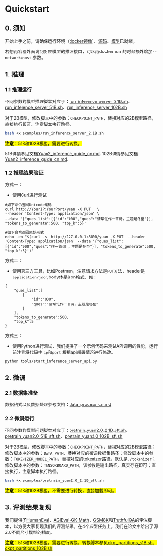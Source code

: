 # Quickstart
## 0. 须知
开始上手之前，请确保运行环境（[docker镜像](https://hub.docker.com/r/yuanmodel/yuan2.0)）、[源码](https://github.com/IEIT-Yuan/Yuan-2.0/)、[模型](https://huggingface.co/IEITYuan/Yuan2-2B-hf)已就绪。

若想再容器外面访问对应模型的推理接口，可以再docker run 的时候额外增加`--network=host` 参数。
## 1. 推理
### 1.1 推理运行
不同参数的模型推理脚本对应于：[run_inference_server_2.1B.sh](./examples/run_inference_server_2.1B.sh)、[run_inference_server_51B.sh](./examples/run_inference_server_51B.sh)、[run_inference_server_102B.sh](./examples/run_inference_server_102B.sh)

对于2B模型，修改脚本中的参数：`CHECKPOINT_PATH`，替换对应的2B模型路径，直接执行即可，注意脚本执行路径。
```bash
bash +x examples/run_inference_server_2.1B.sh
```
<mark>**注意**<mark>：51B和102B模型，需要进行转换，

51B详情参见文档[Yuan2_inference_guide_cn.md](./docs/Yuan2_inference_guide_cn.md#font-colorffc125-源20-51b-模型-font-).
102B详情参见文档[Yuan2_inference_guide_cn.md](./docs/Yuan2_inference_guide_cn.md#font-colorffc125-源20-102b-模型font-).
### 1.2 推理结果验证
方式一：

- 使用Curl进行测试

```
#如下命令返回Unicode编码
curl http://YourIP:YourPort/yuan -X PUT   \
--header 'Content-Type: application/json' \
--data '{"ques_list":[{"id":"000","ques":"请帮忙作一首诗，主题是冬至"}], "tokens_to_generate":500, "top_k":5}'

#如下命令返回原始形式
echo -en "$(curl -s  http://127.0.0.1:8000/yuan -X PUT  --header 'Content-Type: application/json' --data '{"ques_list":[{"id":"000","ques":"作一首词 ，主题是冬至"}], "tokens_to_generate":500, "top_k":5}')"
```
方式二：

- 使用第三方工具，比如Postman，注意请求方法是`PUT`方法，header是`application/json`,body体是json格式，如：
```
{
    "ques_list":[
        {
            "id":"000",
            "ques":"请帮忙作一首诗，主题是冬至"
        }
    ],
    "tokens_to_generate":500,
    "top_k":5
}
```
方式三：
- 使用Python进行测试，我们提供了一个示例代码来测试API调用的性能，运行前注意将代码中 `ip`和`port` 根据api部署情况进行修改。

```bash
python tools/start_inference_server_api.py
```
## 2. 微调
### 2.1 数据集准备
数据格式以及数据处理参考文档：[data_process_cn.md](./docs/data_process_cn.md)

### 2.2 微调运行
不同参数的模型问题脚本对应于：[pretrain_yuan2.0_2.1B_sft.sh](./examples/pretrain_yuan2.0_2.1B_sft.sh)、[pretrain_yuan2.0_51B_sft.sh](./examples/pretrain_yuan2.0_51B_sft.sh)、[pretrain_yuan2.0_102B_sft.sh](./examples/pretrain_yuan2.0_102B_sft.sh)

对于2B模型，修改脚本中的参数：`CHECKPOINT_PATH`，替换对应的2B模型路径；修改脚本中的参数：`DATA_PATH`，替换对应的微调数据集路径；修改脚本中的参数：`TOKENIZER_MODEL_PATH`，替换对应的tokenizer路径，默认是`./tokenizer`；修改脚本中的参数：`TENSORBOARD_PATH`，该参数是输出路径，真实存在即可；直接执行，注意脚本执行路径。
```bash
bash +x examples/pretrain_yuan2.0_2.1B_sft.sh
```
<mark>**注意**<mark>：51B和102B模型，不需要进行转换，直接加载即可。

## 3. 评测结果复现
我们提供了[HumanEval](./docs/eval_humaneval.md)，[AGIEval-GK-Math](./docs/eval_agieval_math_cn.md)，[GSM8K](./docs/eval_gsm8k_cn.md)和[TruthfulQA](./docs/eval_TruthfulQA.md)的评估脚本，以方便大家复现我们的评测结果。在4个典型任务上，我们在论文中给出了源2.0不同尺寸模型的精度。

<mark>**注意**<mark>：51B和102B模型，需要进行转换，转换脚本参见[ckpt_partitions_51B.sh](./examples/ckpt_partitions_51B.sh)、[ckpt_partitions_102B.sh](./examples/ckpt_partitions_102B.sh)
